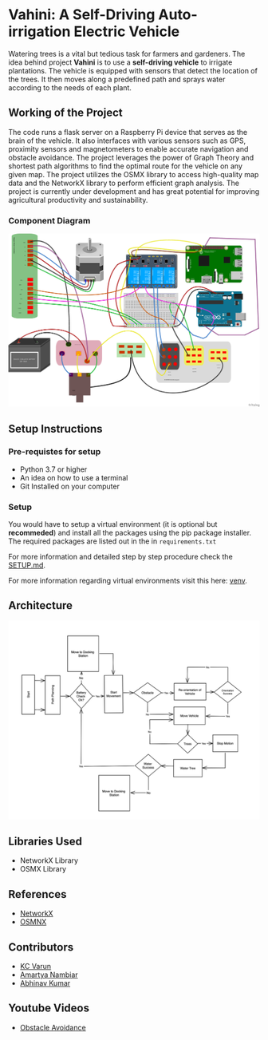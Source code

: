 # Vahini: A Self-Driving Auto-irrigation Electric Vehicle

Watering trees is a vital but tedious task for farmers and gardeners. The idea behind project **Vahini** is to use a **self-driving vehicle** to irrigate plantations. The vehicle is equipped with sensors that detect the location of the trees. It then moves along a predefined path and sprays water according to the needs of each plant.

## Working of the Project

The code runs a flask server on a Raspberry Pi device that serves as the brain of the vehicle.
It also interfaces with various sensors such as GPS, proximity sensors and magnetometers to enable accurate navigation and obstacle avoidance.
The project leverages the power of Graph Theory and shortest path algorithms to find the optimal route for the vehicle on any given map. The project utilizes the OSMX library to access high-quality map data and the NetworkX library to perform efficient graph analysis.
The project is currently under development and has great potential for improving agricultural productivity and sustainability.

### Component Diagram

<img src="./doc-assets/Vahini_Components.png"></img>

## Setup Instructions

### Pre-requistes for setup

- Python 3.7 or higher
- An idea on how to use a terminal
- Git Installed on your computer

### Setup

You would have to setup a virtual environment (it is optional but <b>recommeded</b>) and install all the packages using the pip package installer.<br>
The required packages are listed out in the in `requirements.txt`

For more information and detailed step by step procedure check the [SETUP.md](doc-assets/SETUP.md).

For more information regarding virtual environments visit this here: <a href="https://docs.python.org/3/library/venv.html">venv</a>.

## Architecture

<img src="./doc-assets/Architecture.jpeg"></img>

## Libraries Used

- NetworkX Library
- OSMX Library

## References

- <a href="https://networkx.org">NetworkX</a>
- <a href="https://osmnx.readthedocs.io/en/stable/">OSMNX</a>

## Contributors

- <a href="https://github.com/Blake2912">KC Varun</a>
- <a href="https://github.com/amartyanambiar">Amartya Nambiar</a>
- <a href="https://github.com/healertrix">Abhinav Kumar</a>

## Youtube Videos
- <a href="https://youtu.be/nHu6acrLZ-k">Obstacle Avoidance</a>